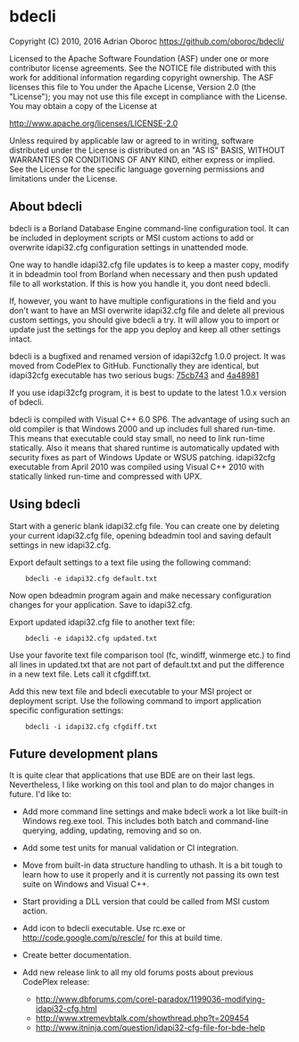 bdecli
======

Copyright (C) 2010, 2016 Adrian Oboroc <https://github.com/oboroc/bdecli/>

Licensed to the Apache Software Foundation (ASF) under one or more
contributor license agreements.  See the NOTICE file distributed with
this work for additional information regarding copyright ownership.
The ASF licenses this file to You under the Apache License, Version 2.0
(the "License"); you may not use this file except in compliance with
the License.  You may obtain a copy of the License at

 <http://www.apache.org/licenses/LICENSE-2.0>

Unless required by applicable law or agreed to in writing, software
distributed under the License is distributed on an "AS IS" BASIS,
WITHOUT WARRANTIES OR CONDITIONS OF ANY KIND, either express or implied.
See the License for the specific language governing permissions and
limitations under the License.


About bdecli
------------

bdecli is a Borland Database Engine command-line configuration tool. It can
be included in deployment scripts or MSI custom actions to add or overwrite
idapi32.cfg configuration settings in unattended mode.

One way to handle idapi32.cfg file updates is to keep a master copy,
modify it in bdeadmin tool from Borland when necessary and then push updated
file to all workstation. If this is how you handle it, you dont need bdecli.

If, however, you want to have multiple configurations in the field and you
don't want to have an MSI overwrite idapi32.cfg file and delete all previous
custom settings, you should give bdecli a try. It will allow you to import or
update just the settings for the app you deploy and keep all other settings
intact.

bdecli is a bugfixed and renamed version of idapi32cfg 1.0.0 project. It was
moved from CodePlex to GitHub. Functionally they are identical, but idapi32cfg
executable has two serious bugs:
[75cb743](https://github.com/oboroc/bdecli/commit/75cb743) and
[4a48981](https://github.com/oboroc/bdecli/commit/4a48981)

If you use idapi32cfg program, it is best to update to the latest 1.0.x
version of bdecli.

bdecli is compiled with Visual C++ 6.0 SP6. The advantage of using such an old
compiler is that Windows 2000 and up includes full shared run-time. This means
that executable could stay small, no need to link run-time statically. Also it
means that shared runtime is automatically updated with security fixes as part
of Windows Update or WSUS patching. idapi32cfg executable from April 2010 was
compiled using Visual C++ 2010 with statically linked run-time and compressed
with UPX.


Using bdecli
------------

Start with a generic blank idapi32.cfg file. You can create one by deleting
your current idapi32.cfg file, opening bdeadmin tool and saving default
settings in new idapi32.cfg.

Export default settings to a text file using the following command:

		bdecli -e idapi32.cfg default.txt

Now open bdeadmin program again and make necessary configuration changes for
your application. Save to idapi32.cfg.

Export updated idapi32.cfg file to another text file:

		bdecli -e idapi32.cfg updated.txt

Use your favorite text file comparison tool (fc, windiff, winmerge etc.) to
find all lines in updated.txt that are not part of default.txt and put the
difference in a new text file. Lets call it cfgdiff.txt.

Add this new text file and bdecli executable to your MSI project or deployment
script. Use the following command to import application specific configuration
settings:

		bdecli -i idapi32.cfg cfgdiff.txt


Future development plans
------------------------

It is quite clear that applications that use BDE are on their last legs.
Nevertheless, I like working on this tool and plan to do major changes in
future. I'd like to:

* Add more command line settings and make bdecli work a lot like built-in
Windows reg.exe tool. This includes both batch and command-line querying,
adding, updating, removing and so on.

* Add some test units for manual validation or CI integration.

* Move from built-in data structure handling to uthash. It is a bit tough to
learn how to use it properly and it is currently not passing its own test
suite on Windows and Visual C++.

* Start providing a DLL version that could be called from MSI custom action.

* Add icon to bdecli executable. Use rc.exe or <http://code.google.com/p/rescle/>
for this at build time.

* Create better documentation.

* Add new release link to all my old forums posts about previous CodePlex release:
    - <http://www.dbforums.com/corel-paradox/1199036-modifying-idapi32-cfg.html>
    - <http://www.xtremevbtalk.com/showthread.php?t=209454>
    - <http://www.itninja.com/question/idapi32-cfg-file-for-bde-help>
